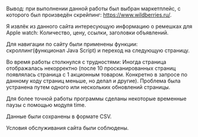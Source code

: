 Вывод: при выполнении данной работы был выбран маркетплейс, с которого был произведён скрейпинг: https://www.wildberries.ru/. 

Я извлёк из данного сайта интересующую информацию о ремешках для Apple watch: Количество, цену, ссылки, заголовки объявлений. 

Для навигации по сайту были применены функции: скроллинг(функционал Java Script) и переход на следующую страницу. 

Во время работы столкнулся с трудностями: Иногда страница отображалась некорректно (после 10 просканированных страниц появлялась страница с 1 акционным товаром. Конкретно в запросе по данному коду страниц меньше, но делал и другие). Проблема была устранена путем одного или нескольких обновлений страницы. 

Для более точной работы программы сделаны некоторые временные паузы с помощью модуля time.

Данные были сохранены в формате CSV.

Условия обслуживания сайта были соблюдены.
